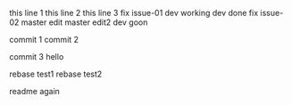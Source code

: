this line 1
this line 2
this line 3
fix issue-01
dev working
dev done
fix issue-02
master edit
master edit2
dev goon

commit 1
commit 2

commit 3
hello

rebase test1
rebase test2

readme again
